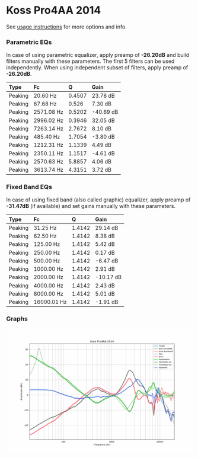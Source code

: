 # Koss Pro4AA 2014
See [usage instructions](https://github.com/jaakkopasanen/AutoEq#usage) for more options and info.

### Parametric EQs
In case of using parametric equalizer, apply preamp of **-26.20dB** and build filters manually
with these parameters. The first 5 filters can be used independently.
When using independent subset of filters, apply preamp of **-26.20dB**.

| Type    | Fc         |      Q | Gain      |
|:--------|:-----------|:-------|:----------|
| Peaking | 20.60 Hz   | 0.4507 | 23.78 dB  |
| Peaking | 67.68 Hz   | 0.526  | 7.30 dB   |
| Peaking | 2571.08 Hz | 0.5202 | -40.69 dB |
| Peaking | 2996.02 Hz | 0.3946 | 32.05 dB  |
| Peaking | 7263.14 Hz | 2.7672 | 8.10 dB   |
| Peaking | 485.40 Hz  | 1.7054 | -3.80 dB  |
| Peaking | 1212.31 Hz | 1.1339 | 4.49 dB   |
| Peaking | 2350.11 Hz | 1.1517 | -4.61 dB  |
| Peaking | 2570.63 Hz | 5.8857 | 4.06 dB   |
| Peaking | 3613.74 Hz | 4.3151 | 3.72 dB   |

### Fixed Band EQs
In case of using fixed band (also called graphic) equalizer, apply preamp of **-31.47dB**
(if available) and set gains manually with these parameters.

| Type    | Fc          |      Q | Gain      |
|:--------|:------------|:-------|:----------|
| Peaking | 31.25 Hz    | 1.4142 | 29.14 dB  |
| Peaking | 62.50 Hz    | 1.4142 | 8.38 dB   |
| Peaking | 125.00 Hz   | 1.4142 | 5.42 dB   |
| Peaking | 250.00 Hz   | 1.4142 | 0.17 dB   |
| Peaking | 500.00 Hz   | 1.4142 | -6.47 dB  |
| Peaking | 1000.00 Hz  | 1.4142 | 2.91 dB   |
| Peaking | 2000.00 Hz  | 1.4142 | -10.17 dB |
| Peaking | 4000.00 Hz  | 1.4142 | 2.43 dB   |
| Peaking | 8000.00 Hz  | 1.4142 | 5.01 dB   |
| Peaking | 16000.01 Hz | 1.4142 | -1.91 dB  |

### Graphs
![](./Koss%20Pro4AA%202014.png)